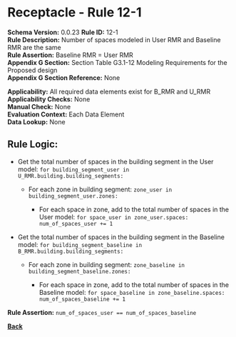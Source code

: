 
# Receptacle - Rule 12-1
**Schema Version:** 0.0.23
**Rule ID:** 12-1  
**Rule Description:** Number of spaces modeled in User RMR and Baseline RMR are the same  
**Rule Assertion:** Baseline RMR = User RMR  
**Appendix G Section:** Section Table G3.1-12 Modeling Requirements for the Proposed design  
**Appendix G Section Reference:** None  

**Applicability:** All required data elements exist for B_RMR and U_RMR  
**Applicability Checks:** None  
**Manual Check:** None  
**Evaluation Context:** Each Data Element  
**Data Lookup:** None  

## Rule Logic:  

- Get the total number of spaces in the building segment in the User model: ```for building_segment_user in U_RMR.building.building_segments:```  

  - For each zone in building segment: ```zone_user in building_segment_user.zones:```

    - For each space in zone, add to the total number of spaces in the User model: ```for space_user in zone_user.spaces: num_of_spaces_user += 1```  

- Get the total number of spaces in the building segment in the Baseline model: ```for building_segment_baseline in B_RMR.building.building_segments:```  

  - For each zone in building segment: ```zone_baseline in building_segment_baseline.zones:```

    - For each space in zone, add to the total number of spaces in the Baseline model: ```for space_baseline in zone_baseline.spaces: num_of_spaces_baseline += 1```  

**Rule Assertion:** ```num_of_spaces_user == num_of_spaces_baseline```  

**[Back](../_toc.md)**

